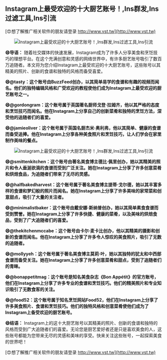 ## **Instagram上最受欢迎的十大厨艺账号！,Ins群发,Ins过滤工具,Ins引流**

[😍想了解推广相关软件的朋友请登录 http://www.vst.tw](http://www.vst.tw)

 <center><img src="https://vst.tw/MP4/tuiguang/png/1.png" alt="Instagram上最受欢迎的十大厨艺账号！,Ins群发,Ins过滤工具,Ins引流"></center>

**😄导语：**
随着社交媒体的快速发展，Instagram成为了许多人分享美食和烹饪技巧的理想平台。在这个充满创意和灵感的网络世界中，有许多厨艺账号吸引了数百万追随者。本文将为您介绍Instagram上最受欢迎的十大厨艺账号，这些账号以其精美的照片、创新的食谱和独特的风格而备受喜爱。

**😄@tasty：这个账号由BuzzFeed创办，以其简单易学的食谱和有趣的视频而闻名。他们的独特编辑风格和广受欢迎的教程使他们成为Instagram上最受欢迎的厨艺账号之一。**

**😄@gordongram：这个账号属于英国著名厨师戈登·拉姆齐，他以其严格的态度和烹饪技巧而闻名。他在Instagram上分享自己的创新菜肴和独特的烹饪方法，深受他的追随者们的喜爱。**

**😄@jamieoliver：这个账号属于英国名厨杰米·奥利弗，他以其简单、健康的食谱而备受追捧。他在Instagram上分享各种美食照片和烹饪技巧，让人们学会在家里制作美味的餐点。**

 <center><img src="https://vst.tw/MP4/tuiguang/png/5.png" alt="Instagram上最受欢迎的十大厨艺账号！,Ins群发,Ins过滤工具,Ins引流"></center>

**😄@smittenkitchen：这个账号由著名美食博主德比·佩里创办，她以其精美的照片和令人垂涎欲滴的食谱而受到广泛关注。她在Instagram上分享了许多创意菜肴和烘焙食品，为追随者们带来了无尽的灵感。**

**😄@halfbakedharvest：这个账号属于著名美食博主提蒂·戈尔德，她以其丰富多样的食谱和梦幻般的照片而闻名。她在Instagram上分享了许多美味的家常菜和创意甜点，吸引了大量的关注者。**

**😄@minimalistbaker：这个账号由戴安娜·斯纳普创办，她以其简单素食食谱而受到赞誉。她在Instagram上分享了许多快捷、健康的菜肴，以及美味的烘焙食品，受到了广大追随者们的喜爱。**

**😄@thekitchenmccabe：这个账号由卡尔·麦卡比创办，他以其精美的摄影和创新的食谱而闻名。他在Instagram上分享了许多令人惊叹的美食照片，吸引了无数的追随者。**

**😄@mollyyeh：这个账号属于著名美食博主莫莉·叶，她以其独特的犹太和中西部食谱而备受关注。她在Instagram上分享了许多创意菜肴和甜点，受到了追随者们的青睐。**

**😄@bonappetitmag：这个账号是知名美食杂志《Bon Appétit》的官方账号，他们在Instagram上分享了许多专业的食谱和烹饪技巧。他们的精美照片和专业知识吸引了无数食客的关注。**

**😄@food52：这个账号属于知名烹饪网站Food52，他们在Instagram上分享了许多美食照片、食谱和烹饪技巧。他们的独特风格和创意菜肴使他们成为了Instagram上备受欢迎的厨艺账号。**

**😄结语：**
Instagram上的这十大厨艺账号以其精美的照片、创新的食谱和独特的风格而受到广大追随者们的喜爱。无论您是厨艺爱好者还是只是喜欢美食的人，这些账号都能为您带来无尽的灵感和美味的享受。快来关注这些账号，一起探索美食的世界吧！

[😍想了解推广相关软件的朋友请登录 http://www.vst.tw](http://www.vst.tw)



